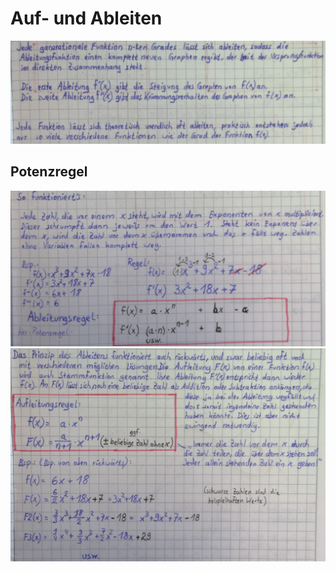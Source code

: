 # Auf- und Ableiten

![](attachments/2022-06-20-22-25-25.png)

## Potenzregel

![](attachments/2022-06-20-22-26-00.png)
![](attachments/2022-06-20-22-26-48.png)